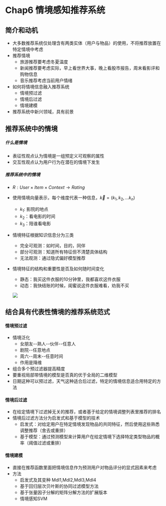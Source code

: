 # Chap6 情境感知推荐系统

## 简介和动机

* 大多数推荐系统仅处理含有两类实体（用户与物品）的使用，不将推荐放置在特定情境中考虑
* 推荐情境
  * 旅游推荐要考虑冬夏温度
  * 新闻推荐要考虑实际，早上看世界大事，晚上看股市报告，周末看影评和购物信息
  * 音乐推荐考虑当前用户情绪
* 如何将情境信息融入推荐系统
  * 情境预过滤
  * 情境后过滤
  * 情境建模
* 推荐系统中新兴领域，具有前景

## 推荐系统中的情境

##### 什么是情境

* 表征性观点认为情境是一组预定义可观察的属性
* 交互性观点认为用户行为在潜在的情境下发生

##### 推荐系统中的情境

*  $R : User \times Item \times Context \to Rating$

* 使用情境向量表示，每个维度代表一种信息，$\vec{k} = (k_1,k_2, \dots k_n)$

  * $k_1$:  影院的地点
  * $k_2$：看电影的时间
  * $k_3$：陪谁看电影

* 情境特征根据知识信息分为三类

  * 完全可观测：如时间，目的，同伴
  * 部分可观测：知道所有特征但不清楚具体结构
  * 无法观测：通过隐式偏好模型推荐

* 情境特征的结构和重要性是否及如何随时间变化

  * 静态：我买这件衣服的10分钟里，我都喜欢这件衣服
  * 动态：我快结账的时候，闺蜜说这件衣服难看，劝我不买

  

  ![](/Users/lyj-newy/github/resource-list/application/推荐系统学习笔记/pic1.jpg)

  

## 结合具有代表性情境的推荐系统范式

#### 情境预过滤

* 情境泛化
  * 女朋友--熟人--伙伴--任意人
  * 剧院--任意地点
  * 周六--周末--任意时间
  * 作用是降维
* 组合多个预过滤器提高精度
* 要重视局部带情境的模型是否真的优于全局的二维模型
* 日期这种可以预过滤，天气这种适合后过滤，特定的情境信息适合用特定的方法

#### 情境后过滤

* 在给定情境下过滤掉无关的推荐，或者基于给定的情境调整列表里推荐的排名
* 情境后过滤方法分为启发式和基于模型的技术
  * 启发式：对给定用户在特定情境发现物品的共同特征，然后使用这些熟悉调整推荐（舍去或重排）
  * 基于模型：通过预测模型来计算用户在给定情境下选择特定类型物品的概率（阈值过滤或重排）

#### 情境建模

* 直接在推荐函数里面把情境信息作为预测用户对物品评分的显式因素来考虑
* 方法
  * 启发式及其变种 Mdl1,Mdl2,Mdl3,Mdl4
  * 基于回归层次贝叶斯的协同过滤模型方法
  * 基于张量因子分解的矩阵分解方法的扩展版本
  * 情境感知SVM